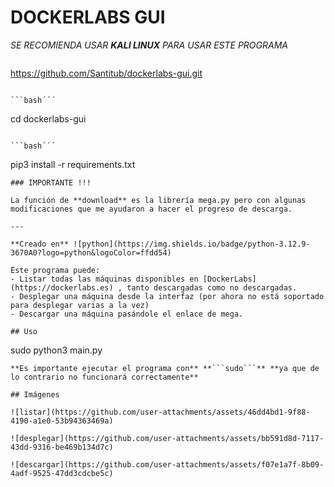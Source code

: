 # DOCKERLABS GUI

*SE RECOMIENDA USAR **KALI LINUX** PARA USAR ESTE PROGRAMA*


```bash´´´
```
https://github.com/Santitub/dockerlabs-gui.git
```

```bash´´´
```
cd dockerlabs-gui
```

```bash´´´
```
pip3 install -r requirements.txt 
```
### IMPORTANTE !!!

La función de **download** es la librería mega.py pero con algunas modificaciones que me ayudaron a hacer el progreso de descarga.

---

**Creado en** ![python](https://img.shields.io/badge/python-3.12.9-3670A0?logo=python&logoColor=ffdd54)

Este programa puede:
- Listar todas las máquinas disponibles en [DockerLabs](https://dockerlabs.es) , tanto descargadas como no descargadas.
- Desplegar una máquina desde la interfaz (por ahora no está soportado para desplegar varias a la vez)
- Descargar una máquina pasándole el enlace de mega.

## Uso

```
sudo python3 main.py
```
**Es importante ejecutar el programa con** **```sudo```** **ya que de lo contrario no funcionará correctamente**

## Imágenes

![listar](https://github.com/user-attachments/assets/46dd4bd1-9f88-4190-a1e0-53b94363469a)

![desplegar](https://github.com/user-attachments/assets/bb591d8d-7117-43dd-9316-be469b134d7c)

![descargar](https://github.com/user-attachments/assets/f07e1a7f-8b09-4adf-9525-47dd3cdcbe5c)
